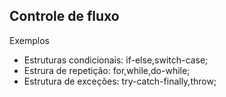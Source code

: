 ## Controle de fluxo

Exemplos

* Estruturas condicionais: if-else,switch-case;
* Estrura de repetição: for,while,do-while;
* Estrutura de exceções: try-catch-finally,throw;